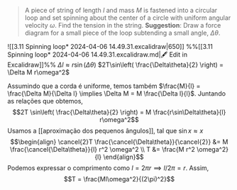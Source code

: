 > A piece of string of length $l$ and mass $M$ is fastened into a circular loop and set spinning about the center of a circle with uniform angular velocity $\omega$. Find the tension in the string.
> **Suggestion**: Draw a force diagram for a small piece of the loop subtending a small angle, $\Delta\theta$.

![[3.11 Spinning loop* 2024-04-06 14.49.31.excalidraw|650]]
%%[[3.11 Spinning loop* 2024-04-06 14.49.31.excalidraw.md|🖋 Edit in Excalidraw]]%%
$\Delta l \approx r\sin(\Delta\theta)$
$2T\sin\left( \frac{\Delta\theta}{2} \right) = \Delta M r\omega^2$

Assumindo que a corda é uniforme, temos também $\frac{M}{l} = \frac{\Delta M}{\Delta l} \implies \Delta M = M \frac{\Delta l}{l}$.
Juntando as relações que obtemos,
$$2T \sin\left( \frac{\Delta\theta}{2} \right) = M \frac{r\sin\Delta\theta}{l} r\omega^2$$
Usamos a [[aproximação dos pequenos ângulos]], tal que $\sin x \approx x$
$$\begin{align}
\cancel{2}T \frac{\cancel{\Delta\theta}}{\cancel{2}} &= M \frac{\cancel{\Delta\theta}}{l} r^2 \omega^2 \\
T &= \frac{M r^2 \omega^2}{l}
\end{align}$$
Podemos expressar o comprimento como $l = 2\pi r \implies l/2\pi = r$. Assim,
$$T = \frac{Ml\omega^2}{(2\pi)^2}$$
